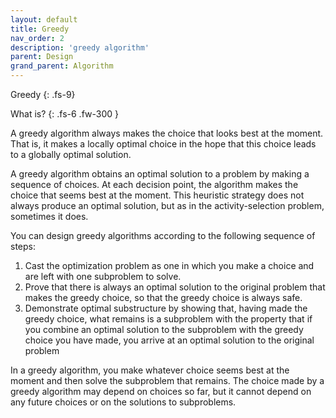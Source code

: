 ```yaml
---
layout: default
title: Greedy
nav_order: 2
description: 'greedy algorithm'
parent: Design
grand_parent: Algorithm
---
```


Greedy
{: .fs-9}

What is?
{: .fs-6 .fw-300  }

A greedy algorithm always makes the choice that looks best at the moment. That is, it makes a locally optimal choice in the hope that this choice leads to a globally optimal solution.

A greedy algorithm obtains an optimal solution to a problem by making a sequence of choices. At each decision point, the algorithm makes the choice that seems best at the moment. This heuristic strategy does not always produce an optimal solution, but as in the activity-selection problem, sometimes it does.

You can design greedy algorithms according to the following sequence of steps:

1. Cast the optimization problem as one in which you make a choice and are left with one subproblem to solve.
2. Prove that there is always an optimal solution to the original problem that makes the greedy choice, so that the greedy choice is always safe.
3. Demonstrate optimal substructure by showing that, having made the greedy choice, what remains is a subproblem with the property that if you combine an optimal solution to the subproblem with the greedy choice you have made, you arrive at an optimal solution to the original problem

In a greedy algorithm, you make whatever choice seems best at the moment and then solve the subproblem that remains. The choice made by a greedy algorithm may depend on choices so far, but it cannot depend on any future choices or on the solutions to subproblems.
